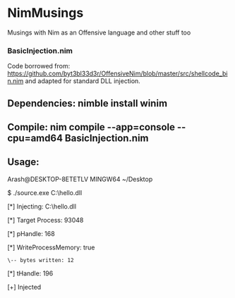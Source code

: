 # NimMusings
Musings with Nim as an Offensive language and other stuff too


### BasicInjection.nim
Code borrowed from: https://github.com/byt3bl33d3r/OffensiveNim/blob/master/src/shellcode_bin.nim and adapted for standard DLL injection.

## Dependencies: nimble install winim

## Compile: nim compile --app=console --cpu=amd64 BasicInjection.nim

## Usage: 
Arash@DESKTOP-8ETETLV MINGW64 ~/Desktop

$ ./source.exe C:\\hello.dll

[*] Injecting: C:\hello.dll

[*] Target Process: 93048

[*] pHandle: 168

[*] WriteProcessMemory: true

    \-- bytes written: 12
    

[*] tHandle: 196

[+] Injected

